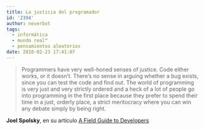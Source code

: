 ```yaml
---
title: La justicia del programador
id: '2394'
author: neverbot
tags:
  - informática
  - mundo real™
  - pensamientos aleatorios
date: 2010-02-23 17:41:07
---
```


> Programmers have very well-honed senses of justice. Code either works, or it doesn’t. There’s no sense in arguing whether a bug exists, since you can test the code and find out. The world of programming is very just and very strictly ordered and a heck of a lot of people go into programming in the first place because they prefer to spend their time in a just, orderly place, a strict meritocracy where you can win any debate simply by being right.

**Joel Spolsky**, en su artículo [A Field Guide to Developers](http://www.joelonsoftware.com/articles/FieldGuidetoDevelopers.html)